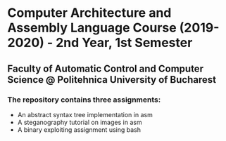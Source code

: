 # Computer Architecture and Assembly Language Course (2019-2020) - 2nd Year, 1st Semester
## Faculty of Automatic Control and Computer Science @ Politehnica University of Bucharest
### The repository contains three assignments:
* An abstract syntax tree implementation in asm
* A steganography tutorial on images in asm
* A binary exploiting assignment using bash
